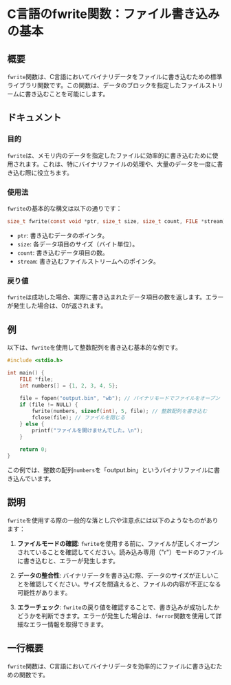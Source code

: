 <!--
Meta Description: # C言語のfwrite関数：ファイル書き込みの基本 ## 概要 `fwrite`関数は、C言語においてバイナリデータをファイルに書き込むための標準ライブラリ関数です。この関数は、データのブロックを指定したファイルストリームに書き込むことを可能にします。 ## ドキュメント ### 目的 `fwri...
Meta Keywords: fwrite, file, size_t, int, numbers
-->

# C言語のfwrite関数：ファイル書き込みの基本

## 概要
`fwrite`関数は、C言語においてバイナリデータをファイルに書き込むための標準ライブラリ関数です。この関数は、データのブロックを指定したファイルストリームに書き込むことを可能にします。

## ドキュメント
### 目的
`fwrite`は、メモリ内のデータを指定したファイルに効率的に書き込むために使用されます。これは、特にバイナリファイルの処理や、大量のデータを一度に書き込む際に役立ちます。

### 使用法
`fwrite`の基本的な構文は以下の通りです：

```c
size_t fwrite(const void *ptr, size_t size, size_t count, FILE *stream);
```

- `ptr`: 書き込むデータのポインタ。
- `size`: 各データ項目のサイズ（バイト単位）。
- `count`: 書き込むデータ項目の数。
- `stream`: 書き込むファイルストリームへのポインタ。

### 戻り値
`fwrite`は成功した場合、実際に書き込まれたデータ項目の数を返します。エラーが発生した場合は、0が返されます。

## 例
以下は、`fwrite`を使用して整数配列を書き込む基本的な例です。

```c
#include <stdio.h>

int main() {
    FILE *file;
    int numbers[] = {1, 2, 3, 4, 5};
    
    file = fopen("output.bin", "wb"); // バイナリモードでファイルをオープン
    if (file != NULL) {
        fwrite(numbers, sizeof(int), 5, file); // 整数配列を書き込む
        fclose(file); // ファイルを閉じる
    } else {
        printf("ファイルを開けませんでした。\n");
    }
    
    return 0;
}
```

この例では、整数の配列`numbers`を「output.bin」というバイナリファイルに書き込んでいます。

## 説明
`fwrite`を使用する際の一般的な落とし穴や注意点には以下のようなものがあります：

1. **ファイルモードの確認**: `fwrite`を使用する前に、ファイルが正しくオープンされていることを確認してください。読み込み専用（"r"）モードのファイルに書き込むと、エラーが発生します。
   
2. **データの整合性**: バイナリデータを書き込む際、データのサイズが正しいことを確認してください。サイズを間違えると、ファイルの内容が不正になる可能性があります。

3. **エラーチェック**: `fwrite`の戻り値を確認することで、書き込みが成功したかどうかを判断できます。エラーが発生した場合は、`ferror`関数を使用して詳細なエラー情報を取得できます。

## 一行概要
`fwrite`関数は、C言語においてバイナリデータを効率的にファイルに書き込むための関数です。
